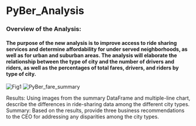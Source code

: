 # PyBer_Analysis
### Overview of the Analysis: 
#### The purpose of the new analysis is to improve access to ride sharing services and determine affordability for under served neighborhoods, as well as for urban and suburban areas. The analysis will elaborate the relationship between the type of city and the number of drivers and riders, as well as the percentages of total fares, drivers, and riders by type of city. 
![Fig1](https://user-images.githubusercontent.com/86431959/127790735-042a3bb7-2988-4142-8ff1-1f43edca9ee1.png)
![PyBer_fare_summary](https://user-images.githubusercontent.com/86431959/127790743-2a9b3c81-1b55-40ad-9467-7788dde3ee4b.png)


Results: Using images from the summary DataFrame and multiple-line chart, describe the differences in ride-sharing data among the different city types.
Summary: Based on the results, provide three business recommendations to the CEO for addressing any disparities among the city types.

